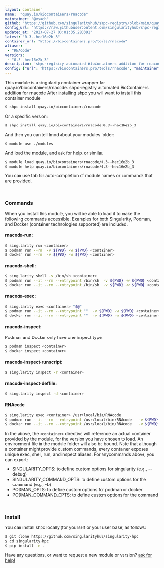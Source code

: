 ```yaml
---
layout: container
name:  "quay.io/biocontainers/rnacode"
maintainer: "@vsoch"
github: "https://github.com/singularityhub/shpc-registry/blob/main/quay.io/biocontainers/rnacode/container.yaml"
config_url: "https://raw.githubusercontent.com/singularityhub/shpc-registry/main/quay.io/biocontainers/rnacode/container.yaml"
updated_at: "2023-07-27 03:01:35.280391"
latest: "0.3--hec16e2b_3"
container_url: "https://biocontainers.pro/tools/rnacode"
aliases:
 - "RNAcode"
versions:
 - "0.3--hec16e2b_3"
description: "shpc-registry automated BioContainers addition for rnacode"
config: {"url": "https://biocontainers.pro/tools/rnacode", "maintainer": "@vsoch", "description": "shpc-registry automated BioContainers addition for rnacode", "latest": {"0.3--hec16e2b_3": "sha256:b73fc2d9fb7f96fbba1cfd39a849b304628c245d562dd6a5e4c8bd1b708c2fc8"}, "tags": {"0.3--hec16e2b_3": "sha256:b73fc2d9fb7f96fbba1cfd39a849b304628c245d562dd6a5e4c8bd1b708c2fc8"}, "docker": "quay.io/biocontainers/rnacode", "aliases": {"RNAcode": "/usr/local/bin/RNAcode"}}
---
```


This module is a singularity container wrapper for quay.io/biocontainers/rnacode.
shpc-registry automated BioContainers addition for rnacode
After [installing shpc](#install) you will want to install this container module:


```bash
$ shpc install quay.io/biocontainers/rnacode
```

Or a specific version:

```bash
$ shpc install quay.io/biocontainers/rnacode:0.3--hec16e2b_3
```

And then you can tell lmod about your modules folder:

```bash
$ module use ./modules
```

And load the module, and ask for help, or similar.

```bash
$ module load quay.io/biocontainers/rnacode/0.3--hec16e2b_3
$ module help quay.io/biocontainers/rnacode/0.3--hec16e2b_3
```

You can use tab for auto-completion of module names or commands that are provided.

<br>

### Commands

When you install this module, you will be able to load it to make the following commands accessible.
Examples for both Singularity, Podman, and Docker (container technologies supported) are included.

#### rnacode-run:

```bash
$ singularity run <container>
$ podman run --rm  -v ${PWD} -w ${PWD} <container>
$ docker run --rm  -v ${PWD} -w ${PWD} <container>
```

#### rnacode-shell:

```bash
$ singularity shell -s /bin/sh <container>
$ podman run --it --rm --entrypoint /bin/sh  -v ${PWD} -w ${PWD} <container>
$ docker run --it --rm --entrypoint /bin/sh  -v ${PWD} -w ${PWD} <container>
```

#### rnacode-exec:

```bash
$ singularity exec <container> "$@"
$ podman run --it --rm --entrypoint ""  -v ${PWD} -w ${PWD} <container> "$@"
$ docker run --it --rm --entrypoint ""  -v ${PWD} -w ${PWD} <container> "$@"
```

#### rnacode-inspect:

Podman and Docker only have one inspect type.

```bash
$ podman inspect <container>
$ docker inspect <container>
```

#### rnacode-inspect-runscript:

```bash
$ singularity inspect -r <container>
```

#### rnacode-inspect-deffile:

```bash
$ singularity inspect -d <container>
```


#### RNAcode

```bash
$ singularity exec <container> /usr/local/bin/RNAcode
$ podman run --it --rm --entrypoint /usr/local/bin/RNAcode   -v ${PWD} -w ${PWD} <container> -c " $@"
$ docker run --it --rm --entrypoint /usr/local/bin/RNAcode   -v ${PWD} -w ${PWD} <container> -c " $@"
```



In the above, the `<container>` directive will reference an actual container provided
by the module, for the version you have chosen to load. An environment file in the
module folder will also be bound. Note that although a container
might provide custom commands, every container exposes unique exec, shell, run, and
inspect aliases. For anycommands above, you can export:

 - SINGULARITY_OPTS: to define custom options for singularity (e.g., --debug)
 - SINGULARITY_COMMAND_OPTS: to define custom options for the command (e.g., -b)
 - PODMAN_OPTS: to define custom options for podman or docker
 - PODMAN_COMMAND_OPTS: to define custom options for the command

<br>

### Install

You can install shpc locally (for yourself or your user base) as follows:

```bash
$ git clone https://github.com/singularityhub/singularity-hpc
$ cd singularity-hpc
$ pip install -e .
```

Have any questions, or want to request a new module or version? [ask for help!](https://github.com/singularityhub/singularity-hpc/issues)